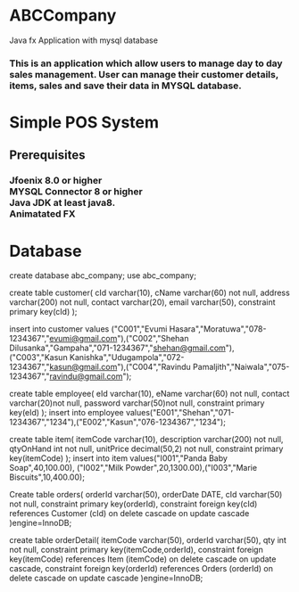 # ABCCompany
Java fx Application with mysql database

<h3>This is an application which allow users to manage day to day sales management. User can manage their customer details, items, sales and save their data in MYSQL database.</h>

<H1>Simple POS System</H>
<h2>Prerequisites</h2>

<h3>
Jfoenix 8.0 or higher<br/>
MYSQL Connector 8 or higher<br/>
Java JDK at least java8.<br/>
Animatated FX
</h3>

<h1>Database</h1>

create database abc_company;
use abc_company;

create table customer(
cId varchar(10),
cName varchar(60) not null,
address varchar(200) not null,
contact varchar(20),
email varchar(50),
constraint primary key(cId)
);


insert into customer values ("C001","Evumi Hasara","Moratuwa","078-1234367","evumi@gmail.com"),("C002","Shehan Dilusanka","Gampaha","071-1234367","shehan@gmail.com"),
("C003","Kasun Kanishka","Udugampola","072-1234367","kasun@gmail.com"),("C004","Ravindu Pamaljith","Naiwala","075-1234367","ravindu@gmail.com");

create table employee(
eId varchar(10),
eName varchar(60) not null,
contact varchar(20)not null,
password varchar(50)not null,
constraint primary key(eId)
);
 insert into employee values("E001","Shehan","071-1234367","1234"),("E002","Kasun","076-1234367","1234");

create table item(
itemCode varchar(10),
description varchar(200) not null,
qtyOnHand int not null,
unitPrice decimal(50,2) not null,
constraint primary key(itemCode)
);
insert into item values("I001","Panda Baby Soap",40,100.00),
("I002","Milk Powder",20,1300.00),("I003","Marie Biscuits",10,400.00);

Create table orders(
orderId varchar(50),
orderDate DATE,
cId varchar(50) not null,
constraint primary key(orderId),
constraint foreign key(cId) references Customer (cId) 
on delete cascade on update cascade
)engine=InnoDB;


create table orderDetail(
itemCode varchar(50),
orderId varchar(50),
qty int not null,
constraint primary key(itemCode,orderId),
constraint foreign key(itemCode) references Item (itemCode) 
on delete cascade on update cascade,
constraint foreign key(orderId) references Orders (orderId) 
on delete cascade on update cascade
)engine=InnoDB;
